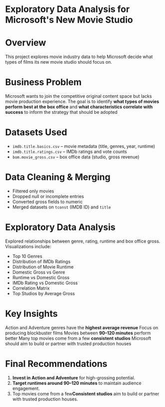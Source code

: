 
# Exploratory Data Analysis for Microsoft's New Movie Studio

# Overview
This project explores movie industry data to help Microsoft decide what types of films its new movie studio should focus on.

# Business Problem
Microsoft wants to join the competitive original content space but lacks movie production experience. The goal is to identify **what types of movies perform best at the box office** and **what characteristics correlate with success** to inform the strategy that should be adopted

# Datasets Used
- `imdb.title.basics.csv` – movie metadata (title, genres, year, runtime)  
- `imdb.title.ratings.csv` – IMDb ratings and vote counts  
- `bom.movie_gross.csv` – box office data (studio, gross revenue)

# Data Cleaning & Merging
- Filtered only movies
- Dropped null or incomplete entries 
- Converted gross fields to numeric
- Merged datasets on `tconst` (IMDB ID) and `title`

# Exploratory Data Analysis
Explored relationships between genre, rating, runtime and box office gross.
Visualizations include:
- Top 10 Genres      
- Distribution of IMDb Ratings
- Distribution of Movie Runtime 
- Domestic Gross vs Genre
- Runtime vs Domestic Gross
- IMDb Rating vs Domestic Gross  
- Correlation Matrix  
- Top Studios by Average Gross  

# Key Insights
Action and Adventure genres have the **highest average revenue** Focus on producing blockbuster films
Movies between **90–120 minutes** perform better
Many top movies come from a few **consistent studios** Microsoft should aim to build or partner with trusted production houses

# Final Recommendations

1. **Invest in Action and Adventure** for high-grossing potential.
2. **Target runtimes around 90–120 minutes** to maintain audience engagement.
3. Top movies come from a few**Consistent studios** aim to build or partner with trusted production houses.

